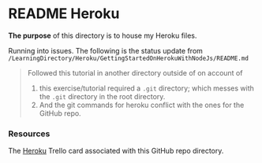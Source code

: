 # README Heroku

**The purpose** of this directory is to house my Heroku files.

Running into issues. The following is the status update from `/LearningDirectory/Heroku/GettingStartedOnHerokuWithNodeJs/README.md`
>Followed this tutorial in another directory outside of on account of
>1. this exercise/tutorial required a `.git` directory; which messes with the `.git` directory in the root directory.
>2. And the git commands for heroku conflict with the ones for the GitHub repo.

### Resources
The [Heroku](https://trello.com/c/9SRRsEWo/43-heroku) Trello card associated with this GitHub repo directory.